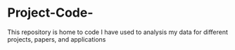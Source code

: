 # Project-Code-
This repository is home to code I have used to analysis my data for different projects, papers, and applications
